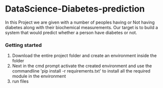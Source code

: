 # DataScience-Diabetes-prediction
In this Project we are given with a number of peoples having or Not having diabetes along with their biochemical measurements. Our target is to build a system that would predict whether a person have diabetes or not.
### Getting started
1. Download the entire project folder and create an environment inside the folder
2. Next in the cmd prompt activate the created environment and use the commandline 'pip install -r requirements.txt' to install all the required module in the environment
3. run files
